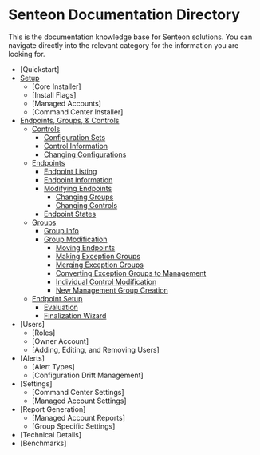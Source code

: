 # Senteon Documentation Directory
This is the documentation knowledge base for Senteon solutions. You can navigate directly into the relevant category for the information you are looking for. 


- [Quickstart]
- [Setup](installation.md)
  - [Core Installer]
  - [Install Flags]
  - [Managed Accounts]
  - [Command Center Installer]
- [Endpoints, Groups, & Controls](EndpointConfiguration.md)
  - [Controls](EndpointConfiguration.md#controls)
    - [Configuration Sets](EndpointConfiguration.md#configuration=sets)
    - [Control Information](EndpointConfiguration.md#control-information)
    - [Changing Configurations](EndpointConfigurations.md#changing-configurations.md)
  - [Endpoints](EndpointConfiguration.md#endpoints)
    - [Endpoint Listing](EndpointConfigurations.md#endpoint-listing)
    - [Endpoint Information](EndpointConfigurations.md#endpoint-information)
    - [Modifying Endpoints](EndpointConfigurations.md#modifying-endpoints)
      - [Changing Groups](EndpointConfigurations.md#changing-groups)
      - [Changing Controls](EndpointConfigurations.md#changing-controls)
    - [Endpoint States](EndpointConfigurations.md#endpoint-states)
  - [Groups](EndpointConfiguration.md#groups)
    - [Group Info](EndpointConfigurations.md#group-info)
    - [Group Modification](EndpointConfigurations.md#group-modification)
      - [Moving Endpoints](EndpointConfigurations.md#moving-endpoints)
      - [Making Exception Groups](EndpointConfigurations.md#making-exception-groups)
      - [Merging Exception Groups](EndpointConfigurations.md#merging-exception-groups)
      - [Converting Exception Groups to Management](EndpointConfigurations.md#converting-exception-groups)
      - [Individual Control Modification](EndpointConfigurations.md#individual-control-modification)
      - [New Management Group Creation](EndpointConfigurations.md#new-management-group-creation)
  - [Endpoint Setup](EndpointConfiguration.md#setup)
    - [Evaluation](EndpointConfigurations.md#evaluation)
    - [Finalization Wizard](EndpointConfigurations.md#finalization-wizard)
- [Users]
  - [Roles]
  - [Owner Account]
  - [Adding, Editing, and Removing Users]
- [Alerts]
  - [Alert Types]
  - [Configuration Drift Management]
- [Settings]
  - [Command Center Settings]
  - [Managed Account Settings]
- [Report Generation]
  - [Managed Account Reports]
  - [Group Specific Settings] 
- [Technical Details]
-   [Benchmarks]
